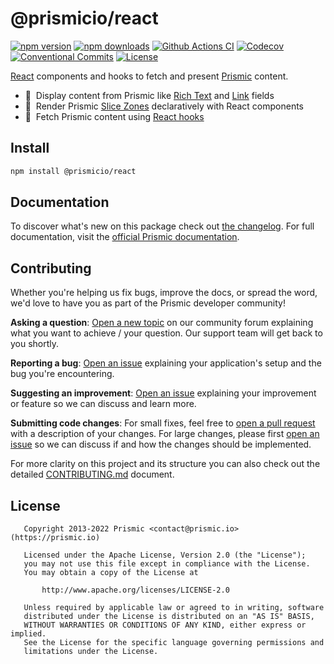 # @prismicio/react

[![npm version][npm-version-src]][npm-version-href]
[![npm downloads][npm-downloads-src]][npm-downloads-href]
[![Github Actions CI][github-actions-ci-src]][github-actions-ci-href]
[![Codecov][codecov-src]][codecov-href]
[![Conventional Commits][conventional-commits-src]][conventional-commits-href]
[![License][license-src]][license-href]

<!-- TODO: Replacing link to Prismic with [Prismic][prismic] is useful here -->

[React][react] components and hooks to fetch and present [Prismic][prismic] content.

- 📝 &nbsp;Display content from Prismic like [Rich Text][prismic-rich-text] and [Link][prismic-link] fields
- 🍡 &nbsp;Render Prismic [Slice Zones][prismic-slices] declaratively with React components
- 🎣 &nbsp;Fetch Prismic content using [React hooks][react-hooks]

## Install

```bash
npm install @prismicio/react
```

## Documentation

To discover what's new on this package check out [the changelog][changelog]. For full documentation, visit the [official Prismic documentation][prismic-docs].

## Contributing

Whether you're helping us fix bugs, improve the docs, or spread the word, we'd love to have you as part of the Prismic developer community!

**Asking a question**: [Open a new topic][forum-question] on our community forum explaining what you want to achieve / your question. Our support team will get back to you shortly.

**Reporting a bug**: [Open an issue][repo-bug-report] explaining your application's setup and the bug you're encountering.

**Suggesting an improvement**: [Open an issue][repo-feature-request] explaining your improvement or feature so we can discuss and learn more.

**Submitting code changes**: For small fixes, feel free to [open a pull request][repo-pull-requests] with a description of your changes. For large changes, please first [open an issue][repo-feature-request] so we can discuss if and how the changes should be implemented.

For more clarity on this project and its structure you can also check out the detailed [CONTRIBUTING.md][contributing] document.

## License

```
   Copyright 2013-2022 Prismic <contact@prismic.io> (https://prismic.io)

   Licensed under the Apache License, Version 2.0 (the "License");
   you may not use this file except in compliance with the License.
   You may obtain a copy of the License at

       http://www.apache.org/licenses/LICENSE-2.0

   Unless required by applicable law or agreed to in writing, software
   distributed under the License is distributed on an "AS IS" BASIS,
   WITHOUT WARRANTIES OR CONDITIONS OF ANY KIND, either express or implied.
   See the License for the specific language governing permissions and
   limitations under the License.
```

<!-- Links -->

[prismic]: https://prismic.io

<!-- TODO: Replace link with a more useful one if available -->

[prismic-docs]: https://prismic.io/docs/technical-reference/prismicio-react
[changelog]: /CHANGELOG.md
[contributing]: ./CONTRIBUTING.md
[react]: https://reactjs.org/
[prismic-rich-text]: https://prismic.io/docs/core-concepts/rich-text-title
[prismic-link]: https://prismic.io/docs/core-concepts/link-content-relationship
[prismic-slices]: https://prismic.io/docs/core-concepts/slices
[react-hooks]: https://reactjs.org/docs/hooks-overview.html

<!-- TODO: Replace link with a more useful one if available -->

[forum-question]: https://community.prismic.io
[repo-bug-report]: https://github.com/prismicio/prismic-react/issues/new?assignees=&labels=bug&template=bug_report.md&title=
[repo-feature-request]: https://github.com/prismicio/prismic-react/issues/new?assignees=&labels=enhancement&template=feature_request.md&title=
[repo-pull-requests]: https://github.com/prismicio/prismic-react/pulls

<!-- Badges -->

[npm-version-src]: https://img.shields.io/npm/v/@prismicio/react/latest.svg
[npm-version-href]: https://npmjs.com/package/@prismicio/react
[npm-downloads-src]: https://img.shields.io/npm/dm/@prismicio/react.svg
[npm-downloads-href]: https://npmjs.com/package/@prismicio/react
[github-actions-ci-src]: https://github.com/prismicio/prismic-react/workflows/ci/badge.svg
[github-actions-ci-href]: https://github.com/prismicio/prismic-react/actions?query=workflow%3Aci
[codecov-src]: https://img.shields.io/codecov/c/github/prismicio/prismic-react.svg
[codecov-href]: https://codecov.io/gh/prismicio/prismic-react
[conventional-commits-src]: https://img.shields.io/badge/Conventional%20Commits-1.0.0-yellow.svg
[conventional-commits-href]: https://conventionalcommits.org
[license-src]: https://img.shields.io/npm/l/@prismicio/react.svg
[license-href]: https://npmjs.com/package/@prismicio/react
